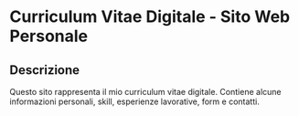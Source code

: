 # Curriculum Vitae Digitale - Sito Web Personale

## Descrizione
Questo sito rappresenta il mio curriculum vitae digitale. Contiene alcune informazioni personali, skill, esperienze lavorative, form e contatti. 
